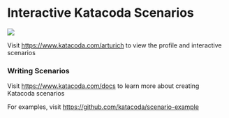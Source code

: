 # Interactive Katacoda Scenarios

[![](http://shields.katacoda.com/katacoda/arturich/count.svg)](https://www.katacoda.com/arturich "Get your profile on Katacoda.com")

Visit https://www.katacoda.com/arturich to view the profile and interactive scenarios

### Writing Scenarios
Visit https://www.katacoda.com/docs to learn more about creating Katacoda scenarios

For examples, visit https://github.com/katacoda/scenario-example

